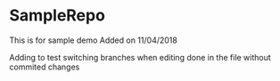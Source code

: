 # SampleRepo

This is for sample demo
Added on 11/04/2018


Adding to test switching branches when editing done in the file without commited changes